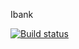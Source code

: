 Ibank

[![Build status](https://ci.appveyor.com/api/projects/status/rlwlpf4tgq6si7ki?svg=true)](https://ci.appveyor.com/project/SvetlanaSunny/ibank)


